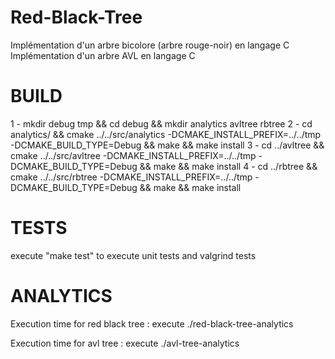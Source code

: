 # Red-Black-Tree
Implémentation d'un arbre bicolore (arbre rouge-noir) en langage C
Implémentation d'un arbre AVL en langage C

# BUILD 

1 - mkdir debug tmp && cd debug && mkdir analytics avltree rbtree
2 - cd analytics/ && cmake ../../src/analytics -DCMAKE_INSTALL_PREFIX=../../tmp -DCMAKE_BUILD_TYPE=Debug && make && make install
3 - cd ../avltree && cmake ../../src/avltree -DCMAKE_INSTALL_PREFIX=../../tmp -DCMAKE_BUILD_TYPE=Debug && make && make install
4 - cd ../rbtree && cmake ../../src/rbtree -DCMAKE_INSTALL_PREFIX=../../tmp -DCMAKE_BUILD_TYPE=Debug && make && make install

# TESTS

execute "make test" to execute unit tests and valgrind tests

# ANALYTICS

Execution time for red black tree : execute ./red-black-tree-analytics

Execution time for avl tree : execute ./avl-tree-analytics
